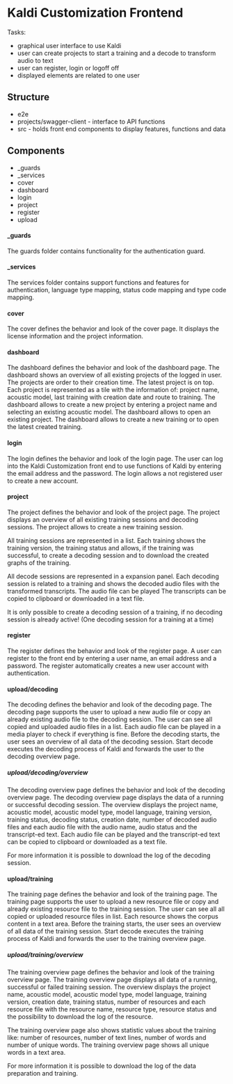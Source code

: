 # Kaldi Customization Frontend

Tasks:
- graphical user interface to use Kaldi
- user can create projects to start a training and a decode to transform audio to text
- user can register, login or logoff off
- displayed elements are related to one user

## Structure

- e2e
- projects/swagger-client - interface to API functions
- src - holds front end components to display features, functions and data

## Components

- _guards
- _services
- cover
- dashboard
- login
- project
- register
- upload

#### _guards

The guards folder contains functionality for the authentication guard.

#### _services

The services folder contains support functions and features for authentication, language type mapping, status code mapping and type code mapping.

#### cover

The cover defines the behavior and look of the cover page.
It displays the license information and the project information.

#### dashboard

The dashboard defines the behavior and look of the dashboard page.
The dashboard shows an overview of all existing projects of the logged in user.
The projects are order to their creation time. The latest project is on top.
Each project is represented as a tile with the information of: project name, acoustic model, last training with creation date and route to training.
The dashboard allows to create a new project by entering a project name and selecting an existing acoustic model.
The dashboard allows to open an existing project.
The dashboard allows to create a new training or to open the latest created training.

#### login

The login defines the behavior and look of the login page.
The user can log into the Kaldi Customization front end to use functions of Kaldi by entering the email address and the password.
The login allows a not registered user to create a new account.


#### project

The project defines the behavior and look of the project page.
The project displays an overview of all existing training sessions and decoding sessions.
The project allows to create a new training session.

All training sessions are represented in a list.
Each training shows the training version, the training status and allows, if the training was successful, to create a decoding session and to download the created graphs of the training.

All decode sessions are represented in a expansion panel.
Each decoding session is related to a training and shows the decoded audio files with the transformed transcripts.
The audio file can be played
The transcripts can be copied to clipboard or downloaded in a text file.

It is only possible to create a decoding session of a training, if no decoding session is already active! (One decoding session for a training at a time)

#### register

The register defines the behavior and look of the register page.
A user can register to the front end by entering a user name, an email address and a password.
The register automatically creates a new user account with authentication.

#### upload/decoding

The decoding defines the behavior and look of the decoding page.
The decoding page supports the user to upload a new audio file or copy an already existing audio file to the decoding session.
The user can see all copied and uploaded audio files in a list.
Each audio file can be played in a media player to check if everything is fine.
Before the decoding starts, the user sees an overview of all data of the decoding session.
Start decode executes the decoding process of Kaldi and forwards the user to the decoding overview page.

##### upload/decoding/overview

The decoding overview page defines the behavior and look of the decoding overview page.
The decoding overview page displays the data of a running or successful decoding session.
The overview displays the project name, acoustic model, acoustic model type, model language, training version, training status, decoding status, creation date, number of decoded audio files and each audio file with the audio name, audio status and the transcript-ed text.
Each audio file can be played and the transcript-ed text can be copied to clipboard or downloaded as a text file.

For more information it is possible to download the log of the decoding session.

#### upload/training
The training page defines the behavior and look of the training page.
The training page supports the user to upload a new resource file or copy and already existing resource file to the training session.
The user can see all all copied or uploaded resource files in list.
Each resource shows the corpus content in a text area.
Before the training starts, the user sees an overview of all data of the training session.
Start decode executes the training process of Kaldi and forwards the user to the training overview page.

##### upload/training/overview
The training overview page defines the behavior and look of the training overview page.
The training overview page displays all data of a running, successful or failed training session.
The overview displays the project name, acoustic model, acoustic model type, model language, training version, creation date, training status, number of resources and each resource file with the resource name, resource type, resource status and the possibility to download the log of the resource.

The training overview page also shows statistic values about the training like: number of resources, number of text lines, number of words and number of unique words.
The training overview page shows all unique words in a text area.

For more information it is possible to download the log of the data preparation and training.
